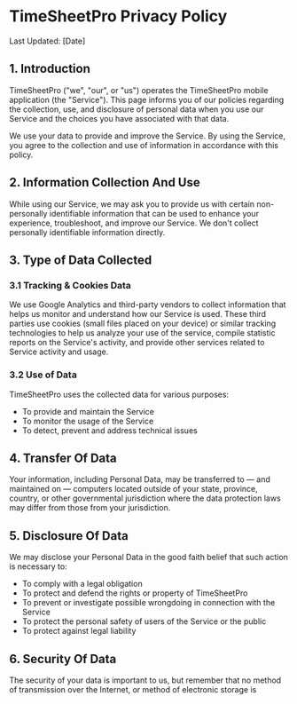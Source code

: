# TimeSheetPro Privacy Policy

Last Updated: [Date]

## 1. Introduction

TimeSheetPro ("we", "our", or "us") operates the TimeSheetPro mobile application (the "Service"). This page informs you of our policies regarding the collection, use, and disclosure of personal data when you use our Service and the choices you have associated with that data.

We use your data to provide and improve the Service. By using the Service, you agree to the collection and use of information in accordance with this policy.

## 2. Information Collection And Use

While using our Service, we may ask you to provide us with certain non-personally identifiable information that can be used to enhance your experience, troubleshoot, and improve our Service. We don't collect personally identifiable information directly.

## 3. Type of Data Collected

### 3.1 Tracking & Cookies Data

We use Google Analytics and third-party vendors to collect information that helps us monitor and understand how our Service is used. These third parties use cookies (small files placed on your device) or similar tracking technologies to help us analyze your use of the service, compile statistic reports on the Service's activity, and provide other services related to Service activity and usage.

### 3.2 Use of Data

TimeSheetPro uses the collected data for various purposes:

- To provide and maintain the Service
- To monitor the usage of the Service
- To detect, prevent and address technical issues

## 4. Transfer Of Data

Your information, including Personal Data, may be transferred to — and maintained on — computers located outside of your state, province, country, or other governmental jurisdiction where the data protection laws may differ from those from your jurisdiction.

## 5. Disclosure Of Data

We may disclose your Personal Data in the good faith belief that such action is necessary to:

- To comply with a legal obligation
- To protect and defend the rights or property of TimeSheetPro
- To prevent or investigate possible wrongdoing in connection with the Service
- To protect the personal safety of users of the Service or the public
- To protect against legal liability

## 6. Security Of Data

The security of your data is important to us, but remember that no method of transmission over the Internet, or method of electronic storage is 
